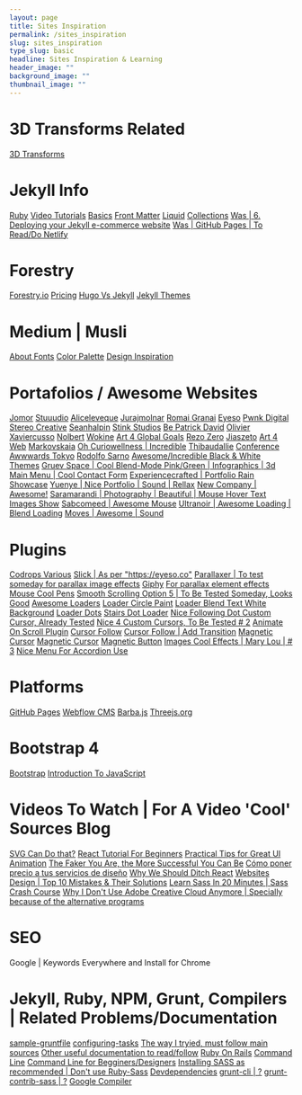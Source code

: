 ```yaml
---
layout: page
title: Sites Inspiration
permalink: /sites_inspiration
slug: sites_inspiration
type_slug: basic
headline: Sites Inspiration & Learning
header_image: ""
background_image: ""
thumbnail_image: ""
---
```


<h1>3D Transforms Related</h1>
<a href="https://3dtransforms.desandro.com/perspective" rel="ugc">3D Transforms</a>

<h1>Jekyll Info</h1>
<a href="https://jekyllrb.com/docs/ruby-101/" rel="ugc">Ruby</a>
<a href="https://jekyllrb.com/tutorials/video-walkthroughs/" rel="ugc">Video Tutorials</a>
<a href="https://www.awesomeincu.com/tutorials/jekyll-basics/" rel="ugc">Basics</a>
<a href="https://jekyllrb.com/docs/configuration/front-matter-defaults/" rel="ugc">Front Matter</a>
<a href="https://jekyllrb.com/docs/liquid/" rel="ugc">Liquid</a>
<a href="https://jekyllrb.com/docs/collections/" rel="ugc">Collections</a>
<a href="https://snipcart.com/blog/jekyll-ecommerce-tutorial" rel="ugc">Was | 6. Deploying your Jekyll e-commerce website</a>
<a href="https://jekyllrb.com/docs/deployment/third-party/" rel="ugc">Was | GitHub Pages | To Read/Do Netlify</a>

<h1>Forestry</h1>
<a href="https://forestry.io/" rel="ugc">Forestry.io</a>
<a href="https://forestry.io/pricing/" rel="ugc">Pricing</a>
<a href="https://forestry.io/blog/hugo-and-jekyll-compared/" rel="ugc">Hugo Vs Jekyll</a>
<a href="https://jekyllthemes.io/free" rel="ugc">Jekyll Themes</a>

<h1>Medium | Musli</h1>
<a href="https://medium.muz.li/discovering-font-personality-5-font-psychology-insights-that-will-improve-your-ux-design-fd4eb3ae8413" rel="ugc">About Fonts</a>
<a href="https://colors.muz.li/color-palette-generator/b37400" rel="ugc">Color Palette</a>
<a href="https://search.muz.li/?utm_source=Muzli_medium&utm_medium=muzli_medium_banner&utm_campaign=search_banner_yellow" rel="ugc">Design Inspiration</a>

<h1>Portafolios / Awesome Websites</h1>
<a href="https://www.jomor.design/work" rel="ugc">Jomor</a>
<a href="https://stuuudio.co/" rel="ugc">Stuuudio</a>
<a href="https://aliceleveque.com/" rel="ugc">Aliceleveque</a>
<a href="https://jurajmolnar.com/" rel="ugc">Jurajmolnar</a>
<a href="http://romaingranai.be/" rel="ugc">Romai Granai</a>
<a href="https://eyeso.co/pricing-licensing" rel="ugc">Eyeso</a>
<a href="https://www.pwnkdigital.com/work/" rel="ugc">Pwnk Digital</a>
<a href="https://stereocreative.com/" rel="ugc">Stereo Creative</a>
<a href="http://seanhalpin.io/" rel="ugc">Seanhalpin</a>
<a href="https://www.stinkstudios.com/" rel="ugc">Stink Studios</a>
<a href="https://bepatrickdavid.com/" rel="ugc">Be Patrick David</a>
<a href="https://www.olivier-guilleux.com/" rel="ugc">Olivier</a>
<a href="https://xaviercusso.com/#/" rel="ugc">Xaviercusso</a>
<a href="http://nolbert.com/" rel="ugc">Nolbert</a>
<a href="https://www.wokine.com/" rel="ugc">Wokine</a>
<a href="https://art4globalgoals.com/en" rel="ugc">Art 4 Global Goals</a>
<a href="https://www.rezo-zero.com/" rel="ugc">Rezo Zero</a>
<a href="http://jiaszeto.com/" rel="ugc">Jiaszeto</a>
<a href="http://ss.art4web.co/" rel="ugc">Art 4 Web</a>
<a href="http://markovskaia.ru/" rel="ugc">Markovskaia</a>
<a href="https://oh.curiowellness.com/" rel="ugc">Oh Curiowellness | Incredible</a>
<a href="http://www.thibaudallie.com/" rel="ugc">Thibaudallie</a>
<a href="https://conference.awwwards.com/tokyo/" rel="ugc">Conference Awwwards Tokyo</a>
<a href="https://www.rodolfosarno.com/" rel="ugc">Rodolfo Sarno</a>
<a href="https://penumbra.edge-themes.com/landing-page" rel="ugc">Awesome/Incredible Black & White Themes</a>
<a href="https://gruev.space/contacts#for-work" rel="ugc">Gruev Space | Cool Blend-Mode Pink/Green | Infographics | 3d Main Menu | Cool Contact Form</a>
<a href="https://experiencecrafted.com/" rel="ugc">Experiencecrafted | Portfolio Rain Showcase</a>
<a href="https://yuenye.com/profile/" rel="ugc">Yuenye | Nice Portfolio | Sound | Rellax</a>
<a href="https://www.new.company/" rel="ugc">New Company | Awesome!</a>
<a href="http://www.saramarandi.com/" rel="ugc">Saramarandi | Photography | Beautiful | Mouse Hover Text Images Show</a>
<a href="https://sabcomeed.com/" rel="ugc">Sabcomeed | Awesome Mouse</a>
<a href="https://www.ultranoir.com/en/" rel="ugc">Ultranoir | Awesome Loading | Blend Loading</a>
<a href="https://moves.basicagency.com/" rel="ugc">Moves | Awesome | Sound</a>
<!--
<a href="..." rel="ugc"></a>
<a href="..." rel="ugc"></a>
<a href="..." rel="ugc"></a>
<a href="..." rel="ugc"></a>
<a href="..." rel="ugc"></a>
<a href="..." rel="ugc"></a>
<a href="..." rel="ugc"></a>
<a href="..." rel="ugc"></a>
<a href="..." rel="ugc"></a>
<a href="..." rel="ugc"></a>
<a href="..." rel="ugc"></a>
<a href="..." rel="ugc"></a>
<a href="..." rel="ugc"></a>
<a href="..." rel="ugc"></a>
-->

<h1>Plugins</h1>
<a href="https://tympanus.net/codrops/category/tutorials/" rel="ugc">Codrops Various</a>
<a href="https://kenwheeler.github.io/slick/" rel="ugc">Slick | As per "https://eyeso.co"</a>
<a href="http://digitalzoomstudio.net/previews/parallaxer/" rel="ugc">Parallaxer | To test someday for parallax image effects</a>
<a href="https://giphy.com/gifs/perfect-loops-2dnGHOAQt1tIziib5X" rel="ugc">Giphy</a>
<a href="https://dixonandmoe.com/rellax/" rel="ugc">For parallax element effects</a>
<a href="https://greensock.com/forums/topic/15210-easing-to-y-position-set-on-mousemove/" rel="ugc">Mouse Cool Pens</a>
<a href="https://www.cssscript.com/demo/inertial-parallax-scroll-luxy/" rel="ugc">Smooth Scrolling Option 5 | To Be Tested Someday, Looks Good</a>
<a href="https://medium.muz.li/top-30-most-captivating-preloaders-for-your-website-95ed1beff99d" rel="ugc">Awesome Loaders</a>
<a href="https://codepen.io/jackrugile/pen/ejsbf" rel="ugc">Loader Circle Paint</a>
<a href="https://codepen.io/MathieuRichard/pen/LrHeD" rel="ugc">Loader Blend Text White Background</a>
<a href="https://codepen.io/WhiteWolfWizard/pen/vorqj" rel="ugc">Loader Dots</a>
<a href="codepen.io/ispal/pen/mVaaJe" rel="ugc">Stairs Dot Loader</a>
<a href="https://www.jqueryscript.net/other/Custom-Cursor-jQuery-CSS3.html" rel="ugc">Nice Following Dot Custom Cursor, Already Tested</a>
<a href="https://creativesfeed.com/custom-cursor-styling/" rel="ugc">Nice 4 Custom Cursors, To Be Tested # 2</a>
<a href="http://scrollme.nckprsn.com/" rel="ugc">Animate On Scroll Plugin</a>
<a href="https://codepen.io/Omarzikry/pen/vYBbNqx?&page=1" rel="ugc">Cursor Follow</a>
<a href="https://codepen.io/simon-jaeger/pen/OJLpJZN?page=4" rel="ugc">Cursor Follow | Add Transition</a>
<a href="https://codepen.io/ReGGae/pen/OavayV" rel="ugc">Magnetic Cursor</a>
<a href="https://rioukevin.gitlab.io/magnetic_cursor/" rel="ugc">Magnetic Cursor</a>
<a href="https://codepen.io/mikewagz/pen/VWKemL" rel="ugc">Magnetic Button</a>
<a href="https://tympanus.net/codrops/2019/07/23/smooth-scrolling-image-effects/" rel="ugc">Images Cool Effects | Mary Lou | # 3</a>
<a href="https://codepen.io/andrejsharapov/pen/rPyYML" rel="ugc">Nice Menu For Accordion Use</a>

<h1>Platforms</h1>
<a href="https://www.youtube.com/watch?v=2MsN8gpT6jY" rel="ugc">GitHub Pages</a>
<a href="https://webflow.com/cms" rel="ugc">Webflow CMS</a>
<a href="https://barba.js.org/" rel="ugc">Barba.js</a>
<a href="https://threejs.org/" rel="ugc">Threejs.org</a>

<h1>Bootstrap 4</h1>
<a href="https://mdbootstrap.com/education/bootstrap/" rel="ugc">Bootstrap</a>
<a href="https://mdbootstrap.com/education/javascript/chapter-1-lesson-1/" rel="ugc">Introduction To JavaScript</a>

<h1>Videos To Watch | For A Video 'Cool' Sources Blog</h1>
<a href="youtube.com/watch?v=dv2TvTXQ4FQ" rel="ugc">SVG Can Do that?</a>
<a href="http://youtube.com/watch?v=dGcsHMXbSOA" rel="ugc">React Tutorial For Beginners</a>
<a href="https://www.youtube.com/watch?v=LmXVxkWjLT8&list=LL4KC8qzHaqFuW7XvQ0fMB2A&index=2&t=1148s" rel="ugc">Practical Tips for Great UI Animation</a>
<a href="https://www.youtube.com/watch?v=bEg5ySTUGxE" rel="ugc">The Faker You Are, the More Successful You Can Be</a>
<a href="https://www.youtube.com/watch?v=RKXZ7t_RiOE" rel="ugc">Cómo poner precio a tus servicios de diseño</a>
<a href="https://www.youtube.com/watch?v=iRo18pUs61Q" rel="ugc">Why We Should Ditch React</a>
<a href="https://www.youtube.com/watch?v=0HzOqyiV3f8" rel="ugc">Websites Design | Top 10 Mistakes & Their Solutions</a>
<a href="https://www.youtube.com/watch?v=Zz6eOVaaelI" rel="ugc">Learn Sass In 20 Minutes | Sass Crash Course</a>
<a href="https://www.youtube.com/watch?v=J7sVJChzMOQ" rel="ugc">Why I Don't Use Adobe Creative Cloud Anymore | Specially because of the alternative programs</a>

<h1>SEO</h1>
<p>Google | Keywords Everywhere and Install for Chrome</p>

<h1>Jekyll, Ruby, NPM, Grunt, Compilers | Related Problems/Documentation</h1>
<a href="https://gruntjs.com/sample-gruntfile" rel="ugc">sample-gruntfile</a>
<a href="https://gruntjs.com/configuring-tasks" rel="ugc">configuring-tasks</a>
<a href="http://o.zasadnyy.com/blog/optimized-jekyll-site-with-grunt/" rel="ugc">The way I tryied, must follow main sources</a>
<a href="http://mrloh.se/2015/06/serving-jekyll-with-grunt/#kudo" rel="ugc">Other useful documentation to read/follow</a>
<a href="http://beginrescueend.com/" rel="ugc">Ruby On Rails</a>
<a href="https://en.wikipedia.org/wiki/Command-line_interface" rel="ugc">Command Line</a>
<a href="http://wiseheartdesign.com/articles/2010/11/12/the-designers-guide-to-the-osx-command-prompt/" rel="ugc">Command Line for Begginers/Designers</a>
<a href="https://sass-lang.com/install" rel="ugc">Installing SASS as recommended | Don't use Ruby-Sass</a>
<a href="https://docs.npmjs.com/files/package.json#devdependencies" rel="ugc">Devdependencies</a>
<a href="https://github.com/gruntjs/grunt-cli/blob/master/bin/grunt" rel="ugc">grunt-cli | ?</a>
<a href="https://github.com/gruntjs/grunt-contrib-sass" rel="ugc">grunt-contrib-sass | ?</a>
<a href="https://closure-compiler.appspot.com/home" rel="ugc">Google Compiler</a>
<!--<a href="..." rel="ugc"></a>-->
<!--<a href="..." rel="ugc"></a>-->